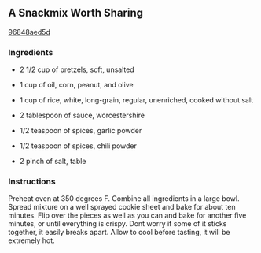 ## A Snackmix Worth Sharing

[96848aed5d](http://tastykitchen.com/recipes/appetizers-and-snacks/a-snackmix-worth-sharing/)

### Ingredients

 - 2 1/2 cup of pretzels, soft, unsalted

 - 1 cup of oil, corn, peanut, and olive

 - 1 cup of rice, white, long-grain, regular, unenriched, cooked without salt

 - 2 tablespoon of sauce, worcestershire

 - 1/2 teaspoon of spices, garlic powder

 - 1/2 teaspoon of spices, chili powder

 - 2 pinch of salt, table

### Instructions

Preheat oven at 350 degrees F. Combine all ingredients in a large bowl. Spread mixture on a well sprayed cookie sheet and bake for about ten minutes. Flip over the pieces as well as you can and bake for another five minutes, or until everything is crispy. Dont worry if some of it sticks together, it easily breaks apart. Allow to cool before tasting, it will be extremely hot.